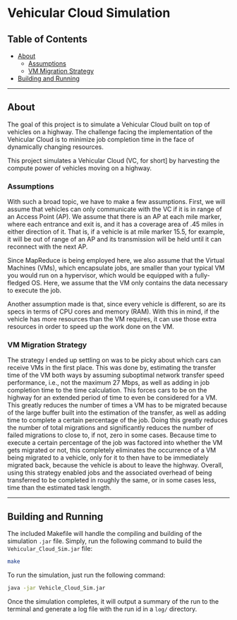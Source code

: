 # Vehicular Cloud Simulation

## Table of Contents
- [About](#about)
  - [Assumptions](#assumptions)
  - [VM Migration Strategy](#vm-migration-strategy)
- [Building and Running](#building-and-running)

-----
## About
The goal of this project is to simulate a Vehicular Cloud built
on top of vehicles on a highway. The challenge facing the
implementation of the Vehicular Cloud is to minimize job
completion time in the face of dynamically changing resources.

This project simulates a Vehicular Cloud (VC, for short] by
harvesting the compute power of vehicles moving on a highway.

### Assumptions
With such a broad topic, we have to make a few assumptions. First,
we will assume that vehicles can only communicate with the VC if
it is in range of an Access Point (AP). We assume that there is 
an AP at each mile marker, where each entrance and exit is, and 
it has a coverage area of .45 miles in either direction of it. 
That is, if a vehicle is at mile marker 15.5, for example, it 
will be out of range of an AP and its transmission will be held 
until it can reconnect with the next AP.

Since MapReduce is being employed here, we also assume that the
Virtual Machines (VMs), which encapsulate jobs, are smaller than 
your typical VM you would run on a hypervisor, which would be
equipped with a fully-fledged OS. Here, we assume that the VM only
contains the data necessary to execute the job. 

Another assumption made is that, since every vehicle is 
different, so are its specs in terms of CPU cores and memory 
(RAM). With this in mind, if the vehicle has more resources than 
the VM requires, it can use those extra resources in order to 
speed up the work done on the VM.

### VM Migration Strategy
The strategy I ended up settling on was to be picky about which cars 
can receive VMs in the first place. This was done by, estimating the 
transfer time of the VM both ways by assuming suboptimal network 
transfer speed performance, i.e., not the maximum 27 Mbps, as well as 
adding in job completion time to the time calculation. This forces cars 
to be on the highway for an extended period of time to even be 
considered for a VM. This greatly reduces the number of times a VM has 
to be migrated because of the large buffer built into the estimation of 
the transfer, as well as adding time to complete a certain percentage 
of the job. Doing this greatly reduces the number of total migrations 
and significantly reduces the number of failed migrations to close to, 
if not, zero in some cases. Because time to execute a certain 
percentage of the job was factored into whether the VM gets migrated or 
not, this completely eliminates the occurrence of a VM being migrated 
to a vehicle, only for it to then have to be immediately migrated back, 
because the vehicle is about to leave the highway. Overall, using this 
strategy enabled jobs and the associated overhead of being transferred 
to be completed in roughly the same, or in some cases less, time than 
the estimated task length.

-------
## Building and Running
The included Makefile will handle the compiling and building of 
the simulation <code>.jar</code> file. Simply, run the following
command to build the <code>Vehicular_Cloud_Sim.jar</code> file:
```bash
make
```

To run the simulation, just run the following command:
```bash
java -jar Vehicle_Cloud_Sim.jar
```

Once the simulation completes, it will output a summary of the run
to the terminal and generate a log file with the run 
id in a <code>log/</code> directory.